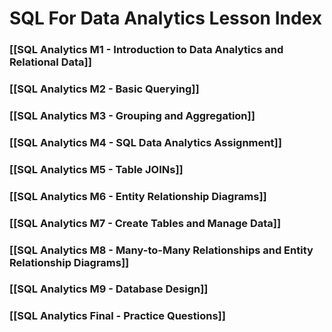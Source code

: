 # SQL For Data Analytics Lesson Index


### [[SQL Analytics M1 - Introduction to Data Analytics and Relational Data]]

### [[SQL Analytics M2 - Basic Querying]]

### [[SQL Analytics M3 - Grouping and Aggregation]]

### [[SQL Analytics M4 - SQL Data Analytics Assignment]]

### [[SQL Analytics M5 - Table JOINs]]

### [[SQL Analytics M6 - Entity Relationship Diagrams]]

### [[SQL Analytics M7 - Create Tables and Manage Data]]

### [[SQL Analytics M8 - Many-to-Many Relationships and Entity Relationship Diagrams]]

### [[SQL Analytics M9 - Database Design]]

### [[SQL Analytics Final - Practice Questions]]